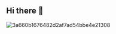 ## Hi there 👋

<!--
**zone-outt/zone-outt** is a ✨ _special_ ✨ repository because its `README.md` (this file) appears on your GitHub profile.

Here are some ideas to get you started:

- 🔭 I’m currently working on ...
- 🌱 I’m currently learning ...
- 👯 I’m looking to collaborate on ...
- 🤔 I’m looking for help with ...
- 💬 Ask me about ...
- 📫 How to reach me: ...
- 😄 Pronouns: ...
- ⚡ Fun fact: ...
-->
![3a660b1676482d2af7ad54bbe4e21308](https://github.com/user-attachments/assets/7431ad6c-b961-4655-a8e2-98002b5eddb0)
